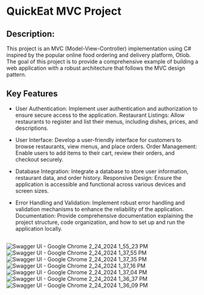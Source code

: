 # QuickEat MVC Project

## Description:
This project is an MVC (Model-View-Controller) implementation using C# inspired by the popular online food ordering and delivery platform, Otlob. The goal of this project is to provide a comprehensive example of building a web application with a robust architecture that follows the MVC design pattern.

## Key Features
  - User Authentication: 
    Implement user authentication and authorization to ensure secure access to the application.
    Restaurant Listings: Allow restaurants to register and list their menus, including dishes, prices, and descriptions.
    
  - User Interface: 
    Develop a user-friendly interface for customers to browse restaurants, view menus, and place orders.
    Order Management: Enable users to add items to their cart, review their orders, and checkout securely.
    
  - Database Integration:
    Integrate a database to store user information, restaurant data, and order history.
    Responsive Design: Ensure the application is accessible and functional across various devices and screen sizes.
    
  - Error Handling and Validation:
    Implement robust error handling and validation mechanisms to enhance the reliability of the application.
    Documentation: Provide comprehensive documentation explaining the project structure, code organization, and how to set up and run the application locally.

## 
![Swagger UI - Google Chrome 2_24_2024 1_55_23 PM](https://github.com/razan-sameh/QuickEat/assets/91784832/94186e2a-5537-4e90-96c4-defff2386e5a)
![Swagger UI - Google Chrome 2_24_2024 1_37_55 PM](https://github.com/razan-sameh/QuickEat/assets/91784832/4d66f7dc-3a50-4611-8df3-c40ee7344c85)
![Swagger UI - Google Chrome 2_24_2024 1_37_35 PM](https://github.com/razan-sameh/QuickEat/assets/91784832/e194fabe-e03c-49e1-b5d0-a752421cdad1)
![Swagger UI - Google Chrome 2_24_2024 1_37_16 PM](https://github.com/razan-sameh/QuickEat/assets/91784832/a6eda00f-ec4e-41db-bedf-eb6a766cac1e)
![Swagger UI - Google Chrome 2_24_2024 1_37_04 PM](https://github.com/razan-sameh/QuickEat/assets/91784832/351a997a-96d6-4ab8-9ece-4f9039399a60)
![Swagger UI - Google Chrome 2_24_2024 1_36_37 PM](https://github.com/razan-sameh/QuickEat/assets/91784832/962b4e81-be21-4b2e-8236-9541bc586f32)
![Swagger UI - Google Chrome 2_24_2024 1_36_09 PM](https://github.com/razan-sameh/QuickEat/assets/91784832/b68e7e92-843c-461a-908a-0fd82c87a0c9)


